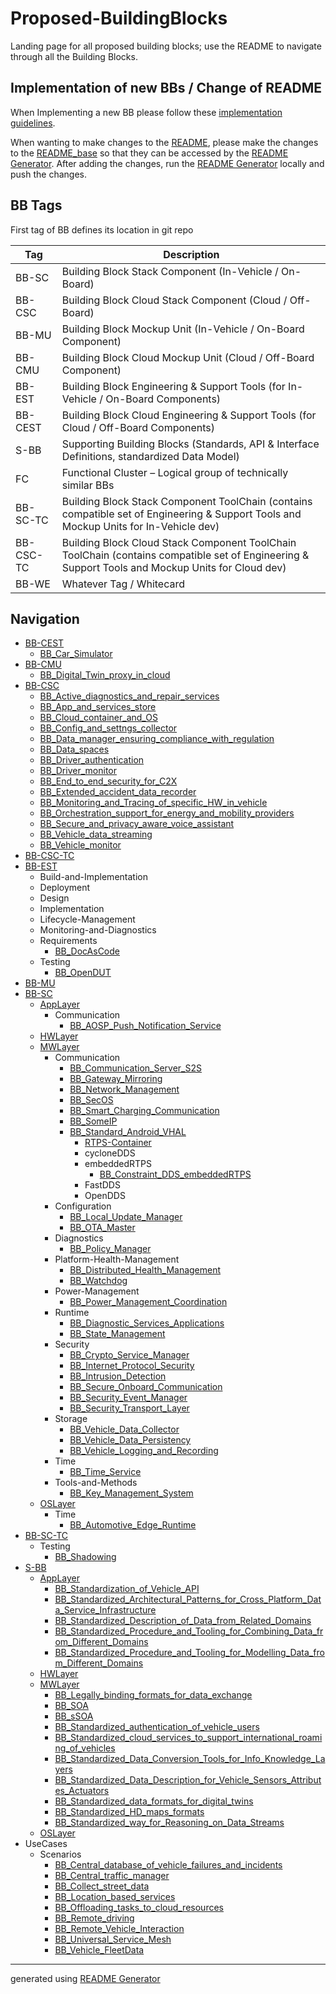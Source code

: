 # Proposed-BuildingBlocks

Landing page for all proposed building blocks; use the README to navigate through all the Building Blocks.

## Implementation of new BBs / Change of README

When Implementing a new BB please follow these [implementation guidelines](/other/utils/BB_Implementation_guideline.md).

When wanting to make changes to the [README](/README.md), please make the changes to the [README_base](/other/utils/README_base.md) so that they can be accessed by the [README Generator](/other/scripts/readme_generator.py). After adding the changes, run the [README Generator](/other/scripts/readme_generator.py) locally and push the changes.

## BB Tags


First tag of BB defines its location in git repo

|Tag|Description|
|----|----|
|BB-SC|Building Block Stack Component (In-Vehicle / On-Board)|
|BB-CSC|Building Block Cloud Stack Component (Cloud / Off-Board)|
|BB-MU|Building Block Mockup Unit (In-Vehicle / On-Board Component)|
|BB-CMU|Building Block Cloud Mockup Unit (Cloud / Off-Board Component)|
|BB-EST|Building Block Engineering & Support Tools (for In-Vehicle / On-Board Components)|
|BB-CEST|Building Block Cloud Engineering & Support Tools (for Cloud / Off-Board Components)|
|S-BB|Supporting Building Blocks (Standards, API & Interface Definitions, standardized Data Model)|
|FC|Functional Cluster – Logical group of technically similar BBs|
|BB-SC-TC|Building Block Stack Component ToolChain (contains compatible set of Engineering & Support Tools and Mockup Units for In-Vehicle dev)|
|BB-CSC-TC|Building Block Cloud Stack Component ToolChain ToolChain (contains compatible set of Engineering & Support Tools and Mockup Units for Cloud dev)|
|BB-WE|Whatever Tag / Whitecard|

## Navigation
- [BB-CEST](/BB-CEST/README.md)
    - [BB_Car_Simulator](/BB-CEST/BB_Car_Simulator.md)
- [BB-CMU](/BB-CMU/README.md)
    - [BB_Digital_Twin_proxy_in_cloud](/BB-CMU/BB_Digital_Twin_proxy_in_cloud.md)
- [BB-CSC](/BB-CSC/README.md)
    - [BB_Active_diagnostics_and_repair_services](/BB-CSC/BB_Active_diagnostics_and_repair_services.md)
    - [BB_App_and_services_store](/BB-CSC/BB_App_and_services_store.md)
    - [BB_Cloud_container_and_OS](/BB-CSC/BB_Cloud_container_and_OS.md)
    - [BB_Config_and_settngs_collector](/BB-CSC/BB_Config_and_settngs_collector.md)
    - [BB_Data_manager_ensuring_compliance_with_regulation](/BB-CSC/BB_Data_manager_ensuring_compliance_with_regulation.md)
    - [BB_Data_spaces](/BB-CSC/BB_Data_spaces.md)
    - [BB_Driver_authentication](/BB-CSC/BB_Driver_authentication.md)
    - [BB_Driver_monitor](/BB-CSC/BB_Driver_monitor.md)
    - [BB_End_to_end_security_for_C2X](/BB-CSC/BB_End_to_end_security_for_C2X.md)
    - [BB_Extended_accident_data_recorder](/BB-CSC/BB_Extended_accident_data_recorder.md)
    - [BB_Monitoring_and_Tracing_of_specific_HW_in_vehicle](/BB-CSC/BB_Monitoring_and_Tracing_of_specific_HW_in_vehicle.md)
    - [BB_Orchestration_support_for_energy_and_mobility_providers](/BB-CSC/BB_Orchestration_support_for_energy_and_mobility_providers.md)
    - [BB_Secure_and_privacy_aware_voice_assistant](/BB-CSC/BB_Secure_and_privacy_aware_voice_assistant.md)
    - [BB_Vehicle_data_streaming](/BB-CSC/BB_Vehicle_data_streaming.md)
    - [BB_Vehicle_monitor](/BB-CSC/BB_Vehicle_monitor.md)
- [BB-CSC-TC](/BB-CSC-TC/README.md)
- [BB-EST](/BB-EST/README.md)
    - Build-and-Implementation
    - Deployment
    - Design
    - Implementation
    - Lifecycle-Management
    - Monitoring-and-Diagnostics
    - Requirements
        - [BB_DocAsCode](/BB-EST/Requirements/BB_DocAsCode.md)
    - Testing
        - [BB_OpenDUT](/BB-EST/Testing/BB_OpenDUT.md)
- [BB-MU](/BB-MU/README.md)
- [BB-SC](/BB-SC/README.md)
    - [AppLayer](/BB-SC/AppLayer/README.md)
        - Communication
            - [BB_AOSP_Push_Notification_Service](/BB-SC/AppLayer/Communication/BB_AOSP_Push_Notification_Service.md)
    - [HWLayer](/BB-SC/HWLayer/README.md)
    - [MWLayer](/BB-SC/MWLayer/README.md)
        - Communication
            - [BB_Communication_Server_S2S](/BB-SC/MWLayer/Communication/BB_Communication_Server_S2S.md)
            - [BB_Gateway_Mirroring](/BB-SC/MWLayer/Communication/BB_Gateway_Mirroring.md)
            - [BB_Network_Management](/BB-SC/MWLayer/Communication/BB_Network_Management.md)
            - [BB_SecOS](/BB-SC/MWLayer/Communication/BB_SecOS.md)
            - [BB_Smart_Charging_Communication](/BB-SC/MWLayer/Communication/BB_Smart_Charging_Communication.md)
            - [BB_SomeIP](/BB-SC/MWLayer/Communication/BB_SomeIP.md)
            - [BB_Standard_Android_VHAL](/BB-SC/MWLayer/Communication/BB_Standard_Android_VHAL.md)
                - [RTPS-Container](/BB-SC/MWLayer/Communication/RTPS-Container/00_RTPS-Container.md)
                - cycloneDDS
                - embeddedRTPS
                    - [BB_Constraint_DDS_embeddedRTPS](/BB-SC/MWLayer/Communication/RTPS-Container/embeddedRTPS/BB_Constraint_DDS_embeddedRTPS.md)
                - FastDDS
                - OpenDDS
        - Configuration
            - [BB_Local_Update_Manager](/BB-SC/MWLayer/Configuration/BB_Local_Update_Manager.md)
            - [BB_OTA_Master](/BB-SC/MWLayer/Configuration/BB_OTA_Master.md)
        - Diagnostics
            - [BB_Policy_Manager](/BB-SC/MWLayer/Diagnostics/BB_Policy_Manager.md)
        - Platform-Health-Management
            - [BB_Distributed_Health_Management](/BB-SC/MWLayer/Platform-Health-Management/BB_Distributed_Health_Management.md)
            - [BB_Watchdog](/BB-SC/MWLayer/Platform-Health-Management/BB_Watchdog.md)
        - Power-Management
            - [BB_Power_Management_Coordination](/BB-SC/MWLayer/Power-Management/BB_Power_Management_Coordination.md)
        - Runtime
            - [BB_Diagnostic_Services_Applications](/BB-SC/MWLayer/Runtime/BB_Diagnostic_Services_Applications.md)
            - [BB_State_Management](/BB-SC/MWLayer/Runtime/BB_State_Management.md)
        - Security
            - [BB_Crypto_Service_Manager](/BB-SC/MWLayer/Security/BB_Crypto_Service_Manager.md)
            - [BB_Internet_Protocol_Security](/BB-SC/MWLayer/Security/BB_Internet_Protocol_Security.md)
            - [BB_Intrusion_Detection](/BB-SC/MWLayer/Security/BB_Intrusion_Detection.md)
            - [BB_Secure_Onboard_Communication](/BB-SC/MWLayer/Security/BB_Secure_Onboard_Communication.md)
            - [BB_Security_Event_Manager](/BB-SC/MWLayer/Security/BB_Security_Event_Manager.md)
            - [BB_Security_Transport_Layer](/BB-SC/MWLayer/Security/BB_Security_Transport_Layer.md)
        - Storage
            - [BB_Vehicle_Data_Collector](/BB-SC/MWLayer/Storage/BB_Vehicle_Data_Collector.md)
            - [BB_Vehicle_Data_Persistency](/BB-SC/MWLayer/Storage/BB_Vehicle_Data_Persistency.md)
            - [BB_Vehicle_Logging_and_Recording](/BB-SC/MWLayer/Storage/BB_Vehicle_Logging_and_Recording.md)
        - Time
            - [BB_Time_Service](/BB-SC/MWLayer/Time/BB_Time_Service.md)
        - Tools-and-Methods
            - [BB_Key_Management_System](/BB-SC/MWLayer/Tools-and-Methods/BB_Key_Management_System.md)
    - [OSLayer](/BB-SC/OSLayer/README.md)
        - Time
            - [BB_Automotive_Edge_Runtime](/BB-SC/OSLayer/Time/BB_Automotive_Edge_Runtime.md)
- [BB-SC-TC](/BB-SC-TC/README.md)
    - Testing
        - [BB_Shadowing](/BB-SC-TC/Testing/BB_Shadowing.md)
- [S-BB](/S-BB/README.md)
    - [AppLayer](/S-BB/AppLayer/README.md)
        - [BB_Standardization_of_Vehicle_API](/S-BB/AppLayer/BB_Standardization_of_Vehicle_API.md)
        - [BB_Standardized_Architectural_Patterns_for_Cross_Platform_Data_Service_Infrastructure](/S-BB/AppLayer/BB_Standardized_Architectural_Patterns_for_Cross_Platform_Data_Service_Infrastructure.md)
        - [BB_Standardized_Description_of_Data_from_Related_Domains](/S-BB/AppLayer/BB_Standardized_Description_of_Data_from_Related_Domains.md)
        - [BB_Standardized_Procedure_and_Tooling_for_Combining_Data_from_Different_Domains](/S-BB/AppLayer/BB_Standardized_Procedure_and_Tooling_for_Combining_Data_from_Different_Domains.md)
        - [BB_Standardized_Procedure_and_Tooling_for_Modelling_Data_from_Different_Domains](/S-BB/AppLayer/BB_Standardized_Procedure_and_Tooling_for_Modelling_Data_from_Different_Domains.md)
    - [HWLayer](/S-BB/HWLayer/README.md)
    - [MWLayer](/S-BB/MWLayer/README.md)
        - [BB_Legally_binding_formats_for_data_exchange](/S-BB/MWLayer/BB_Legally_binding_formats_for_data_exchange.md)
        - [BB_SOA](/S-BB/MWLayer/BB_SOA.md)
        - [BB_sSOA](/S-BB/MWLayer/BB_sSOA.md)
        - [BB_Standardized_authentication_of_vehicle_users](/S-BB/MWLayer/BB_Standardized_authentication_of_vehicle_users.md)
        - [BB_Standardized_cloud_services_to_support_international_roaming_of_vehicles](/S-BB/MWLayer/BB_Standardized_cloud_services_to_support_international_roaming_of_vehicles.md)
        - [BB_Standardized_Data_Conversion_Tools_for_Info_Knowledge_Layers](/S-BB/MWLayer/BB_Standardized_Data_Conversion_Tools_for_Info_Knowledge_Layers.md)
        - [BB_Standardized_Data_Description_for_Vehicle_Sensors_Attributes_Actuators](/S-BB/MWLayer/BB_Standardized_Data_Description_for_Vehicle_Sensors_Attributes_Actuators.md)
        - [BB_Standardized_data_formats_for_digital_twins](/S-BB/MWLayer/BB_Standardized_data_formats_for_digital_twins.md)
        - [BB_Standardized_HD_maps_formats](/S-BB/MWLayer/BB_Standardized_HD_maps_formats.md)
        - [BB_Standardized_way_for_Reasoning_on_Data_Streams](/S-BB/MWLayer/BB_Standardized_way_for_Reasoning_on_Data_Streams.md)
    - [OSLayer](/S-BB/OSLayer/README.md)
- UseCases
    - Scenarios
        - [BB_Central_database_of_vehicle_failures_and_incidents](/UseCases/Scenarios/BB_Central_database_of_vehicle_failures_and_incidents.md)
        - [BB_Central_traffic_manager](/UseCases/Scenarios/BB_Central_traffic_manager.md)
        - [BB_Collect_street_data](/UseCases/Scenarios/BB_Collect_street_data.md)
        - [BB_Location_based_services](/UseCases/Scenarios/BB_Location_based_services.md)
        - [BB_Offloading_tasks_to_cloud_resources](/UseCases/Scenarios/BB_Offloading_tasks_to_cloud_resources.md)
        - [BB_Remote_driving](/UseCases/Scenarios/BB_Remote_driving.md)
        - [BB_Remote_Vehicle_Interaction](/UseCases/Scenarios/BB_Remote_Vehicle_Interaction.md)
        - [BB_Universal_Service_Mesh](/UseCases/Scenarios/BB_Universal_Service_Mesh.md)
        - [BB_Vehicle_FleetData](/UseCases/Scenarios/BB_Vehicle_FleetData.md)

***
generated using [README Generator](/other/scripts/readme_generator.py)


